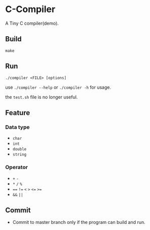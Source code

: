 # C-Compiler

A Tiny C compiler(demo).

## Build

```
make
```

## Run
```
./compiler <FILE> [options]
```
use `./compiler --help` or `./compiler -h` for usage.

the `test.sh` file is no longer useful.

## Feature

### Data type

- `char`
- `int`
- `double`
- `string`

### Operator

- `+` `-`
- `*` `/` `%`
- `==` `!=` `<` `>` `<=` `>=`
- `&&` `||`

## Commit

- Commit to master branch only if the program can build and run.
